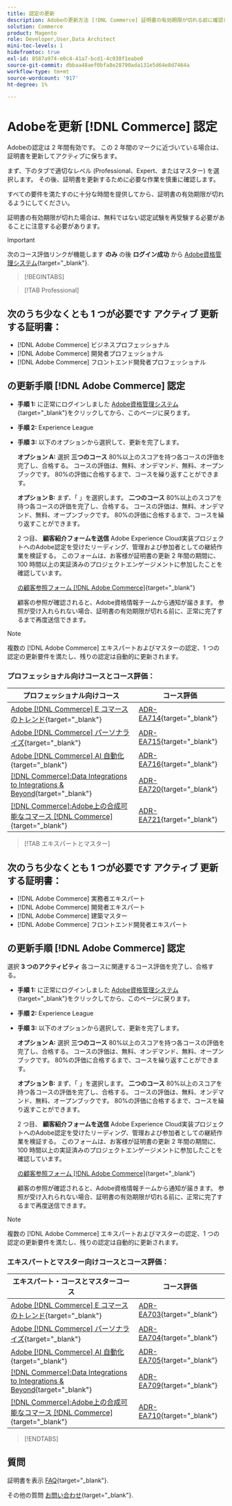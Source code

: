 ```yaml
---
title: 認定の更新
description: Adobeの更新方法 [!DNL Commerce] 証明書の有効期限が切れる前に確認します。
solution: Commerce
product: Magento
role: Developer,User,Data Architect
mini-toc-levels: 1
hidefromtoc: true
exl-id: 8587a974-e0c4-41a7-bcd1-4c038f1eabe0
source-git-commit: dbbaa48aef0bfa8e28790ada131e5d64e8d7464a
workflow-type: tm+mt
source-wordcount: '917'
ht-degree: 1%

---
```


# Adobeを更新 [!DNL Commerce] 認定

Adobeの認定は 2 年間有効です。 この 2 年間のマークに近づいている場合は、証明書を更新してアクティブに保ちます。

まず、下のタブで適切なレベル (Professional、Expert、またはマスター) を選択します。 その後、証明書を更新するために必要な作業を慎重に確認します。

すべての要件を満たすのに十分な時間を提供してから、証明書の有効期限が切れるようにしてください。

証明書の有効期限が切れた場合は、無料ではない認定試験を再受験する必要があることに注意する必要があります。

>[!IMPORTANT]
>
>次のコース評価リンクが機能します **のみ** の後 **ログイン成功** から [Adobe資格管理システム](https://www.certmetrics.com/adobe){target="_blank"}.

>[!BEGINTABS]

>[!TAB Professional]

## 次のうち少なくとも 1 つが必要です **アクティブ** 更新する証明書：

* [!DNL Adobe Commerce] ビジネスプロフェッショナル
* [!DNL Adobe Commerce] 開発者プロフェッショナル
* [!DNL Adobe Commerce] フロントエンド開発者プロフェッショナル

## の更新手順 [!DNL Adobe Commerce] 認定

* **手順 1:** に正常にログインしました [Adobe資格管理システム](https://www.certmetrics.com/adobe){target="_blank"}をクリックしてから、このページに戻ります。
* **手順 2:** Experience League
* **手順 3:** 以下のオプションから選択して、更新を完了します。

  **オプション A:**
選択 **三つのコース** 80%以上のスコアを持つ各コースの評価を完了し、合格する。 コースの評価は、無料、オンデマンド、無料、オープンブックです。 80%の評価に合格するまで、コースを繰り返すことができます。

  **オプション B:**
まず、「 」を選択します。 **二つのコース** 80%以上のスコアを持つ各コースの評価を完了し、合格する。 コースの評価は、無料、オンデマンド、無料、オープンブックです。 80%の評価に合格するまで、コースを繰り返すことができます。

  2 つ目、 **顧客紹介フォームを送信** Adobe Experience Cloud実装プロジェクトへのAdobe認定を受けたリーディング、管理および参加者としての継続作業を検証する。 このフォームは、お客様が証明書の更新 2 年間の期間に、100 時間以上の実証済みのプロジェクトエンゲージメントに参加したことを確認しています。

  [の顧客参照フォーム [!DNL Adobe Commerce]](https://www.certmetrics.com/adobe/candidate/caveon_sso_adobe.aspx?ssoLogin=true&amp;eid=ADR-EA711){target="_blank"}

  顧客の参照が確認されると、Adobe資格情報チームから通知が届きます。 参照が受け入れられない場合、証明書の有効期限が切れる前に、正常に完了するまで再度送信できます。

>[!NOTE]
>
>複数の [!DNL Adobe Commerce] エキスパートおよびマスターの認定、1 つの認定の更新要件を満たし、残りの認定は自動的に更新されます。

### プロフェッショナル向けコースとコース評価：

| プロフェッショナル向けコース | コース評価 |
| ------- | ------- |
| [Adobe [!DNL Commerce] E コマースのトレンド](https://experienceleague.adobe.com/docs/commerce-events/events/commerce-and-coffee/2022/ecommerce-trends.html){target="_blank"} | [ADR-EA714](https://www.certmetrics.com/adobe/candidate/caveon_sso_adobe.aspx?ssoLogin=true&amp;eid=ADR-EA714){target="_blank"} |
| [Adobe [!DNL Commerce] パーソナライズ](https://experienceleague.adobe.com/docs/commerce-events/events/commerce-and-coffee/2022/personalization.html){target="_blank"} | [ADR-EA715](https://www.certmetrics.com/adobe/candidate/caveon_sso_adobe.aspx?ssoLogin=true&amp;eid=ADR-EA715){target="_blank"} |
| [Adobe [!DNL Commerce] AI 自動化](https://experienceleague.adobe.com/docs/commerce-events/events/commerce-and-coffee/2022/ai-and-automation.html){target="_blank"} | [ADR-EA716](https://www.certmetrics.com/adobe/candidate/caveon_sso_adobe.aspx?ssoLogin=true&amp;eid=ADR-EA716){target="_blank"} |
| [[!DNL Commerce]:Data Integrations to Integrations &amp; Beyond](https://video.tv.adobe.com/v/3413334/){target="_blank"} | [ADR-EA720](https://www.certmetrics.com/adobe/candidate/caveon_sso_adobe.aspx?ssoLogin=true&amp;eid=ADR-EA720){target="_blank"} |
| [[!DNL Commerce]:Adobe上の合成可能なコマース [!DNL Commerce]](https://video.tv.adobe.com/v/3413335/){target="_blank"} | [ADR-EA721](https://www.certmetrics.com/adobe/candidate/caveon_sso_adobe.aspx?ssoLogin=true&amp;eid=ADR-EA721){target="_blank"} |

>[!TAB エキスパートとマスター]

## 次のうち少なくとも 1 つが必要です **アクティブ** 更新する証明書：

* [!DNL Adobe Commerce] 実務者エキスパート
* [!DNL Adobe Commerce] 開発者エキスパート
* [!DNL Adobe Commerce] 建築マスター
* [!DNL Adobe Commerce] フロントエンド開発者エキスパート

## の更新手順 [!DNL Adobe Commerce] 認定

選択 **3 つのアクティビティ** 各コースに関連するコース評価を完了し、合格する。

* **手順 1:** に正常にログインしました [Adobe資格管理システム](https://www.certmetrics.com/adobe){target="_blank"}をクリックしてから、このページに戻ります。
* **手順 2:** Experience League
* **手順 3:** 以下のオプションから選択して、更新を完了します。

  **オプション A:**
選択 **三つのコース** 80%以上のスコアを持つ各コースの評価を完了し、合格する。 コースの評価は、無料、オンデマンド、無料、オープンブックです。 80%の評価に合格するまで、コースを繰り返すことができます。

  **オプション B:**
まず、「 」を選択します。 **二つのコース** 80%以上のスコアを持つ各コースの評価を完了し、合格する。 コースの評価は、無料、オンデマンド、無料、オープンブックです。 80%の評価に合格するまで、コースを繰り返すことができます。

  2 つ目、 **顧客紹介フォームを送信** Adobe Experience Cloud実装プロジェクトへのAdobe認定を受けたリーディング、管理および参加者としての継続作業を検証する。 このフォームは、お客様が証明書の更新 2 年間の期間に、100 時間以上の実証済みのプロジェクトエンゲージメントに参加したことを確認しています。

  [の顧客参照フォーム [!DNL Adobe Commerce]](https://www.certmetrics.com/adobe/candidate/caveon_sso_adobe.aspx?ssoLogin=true&amp;eid=ADR-EA700){target="_blank"}

  顧客の参照が確認されると、Adobe資格情報チームから通知が届きます。 参照が受け入れられない場合、証明書の有効期限が切れる前に、正常に完了するまで再度送信できます。

>[!NOTE]
>
>複数の [!DNL Adobe Commerce] エキスパートおよびマスターの認定、1 つの認定の更新要件を満たし、残りの認定は自動的に更新されます。

### エキスパートとマスター向けコースとコース評価：

| エキスパート・コースとマスターコース | コース評価 |
| ------- | ------- |
| [Adobe [!DNL Commerce] E コマースのトレンド](https://experienceleague.adobe.com/docs/commerce-events/events/commerce-and-coffee/2022/ecommerce-trends.html){target="_blank"} | [ADR-EA703](https://www.certmetrics.com/adobe/candidate/caveon_sso_adobe.aspx?ssoLogin=true&amp;eid=ADR-EA703){target="_blank"} |
| [Adobe [!DNL Commerce] パーソナライズ](https://experienceleague.adobe.com/docs/commerce-events/events/commerce-and-coffee/2022/personalization.html){target="_blank"} | [ADR-EA704](https://www.certmetrics.com/adobe/candidate/caveon_sso_adobe.aspx?ssoLogin=true&amp;eid=ADR-EA704){target="_blank"} |
| [Adobe [!DNL Commerce] AI 自動化](https://experienceleague.adobe.com/docs/commerce-events/events/commerce-and-coffee/2022/ai-and-automation.html){target="_blank"} | [ADR-EA705](https://www.certmetrics.com/adobe/candidate/caveon_sso_adobe.aspx?ssoLogin=true&amp;eid=ADR-EA705){target="_blank"} |
| [[!DNL Commerce]:Data Integrations to Integrations &amp; Beyond](https://video.tv.adobe.com/v/3413334/){target="_blank"} | [ADR-EA709](https://www.certmetrics.com/adobe/candidate/caveon_sso_adobe.aspx?ssoLogin=true&amp;eid=ADR-EA709){target="_blank"} |
| [[!DNL Commerce]:Adobe上の合成可能なコマース [!DNL Commerce]](https://video.tv.adobe.com/v/3413335/){target="_blank"} | [ADR-EA710](https://www.certmetrics.com/adobe/candidate/caveon_sso_adobe.aspx?ssoLogin=true&amp;eid=ADR-EA710){target="_blank"} |

>[!ENDTABS]

## 質問

証明書を表示 [FAQ](https://experienceleague.adobe.com/docs/certification/certification/faq.html){target="_blank"}.

その他の質問 [お問い合わせ](mailto:certif@adobe.com){target="_blank"}.
